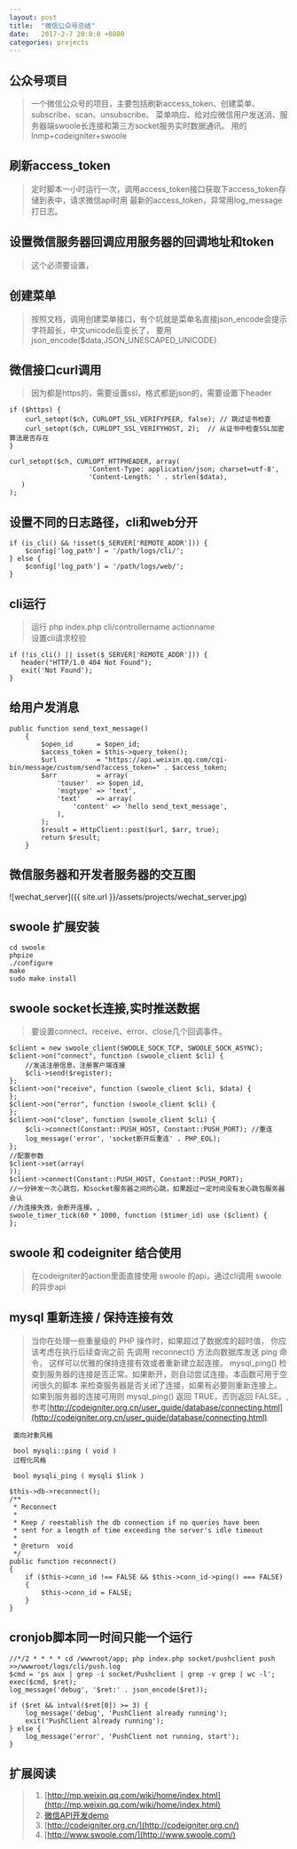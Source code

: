 ```yaml
---
layout: post
title:  "微信公众号总结"
date:   2017-2-7 20:0:0 +0800
categories: projects
---
```


## 公众号项目
>一个微信公众号的项目，主要包括刷新access_token、创建菜单、subscribe、scan、unsubscribe、
菜单响应、给对应微信用户发送消、服务器端swoole长连接和第三方socket服务实时数据通讯。
用的lnmp+codeigniter+swoole

## 刷新access_token
>定时脚本一小时运行一次，调用access_token接口获取下access_token存储到表中，请求微信api时用
最新的access_token，异常用log_message打日志。

## 设置微信服务器回调应用服务器的回调地址和token
>这个必须要设置，

## 创建菜单
>按照文档，调用创建菜单接口，有个坑就是菜单名直接json_encode会提示字符超长，中文unicode后变长了，
要用json_encode($data,JSON_UNESCAPED_UNICODE)

## 微信接口curl调用
>因为都是https的，需要设置ssl，格式都是json的，需要设置下header

    
    if ($https) {
        curl_setopt($ch, CURLOPT_SSL_VERIFYPEER, false); // 跳过证书检查
        curl_setopt($ch, CURLOPT_SSL_VERIFYHOST, 2);  // 从证书中检查SSL加密算法是否存在
    }  
    
    curl_setopt($ch, CURLOPT_HTTPHEADER, array(
                        'Content-Type: application/json; charset=utf-8',
                        'Content-Length: ' . strlen($data),
       )
    );
  

## 设置不同的日志路径，cli和web分开

    if (is_cli() && !isset($_SERVER['REMOTE_ADDR'])) {
        $config['log_path'] = '/path/logs/cli/';
    } else {
        $config['log_path'] = '/path/logs/web/';
    }

## cli运行
>运行 php index.php cli/controllername actionname  
设置cli请求校验

    if (!is_cli() || isset($_SERVER['REMOTE_ADDR'])) {
       header("HTTP/1.0 404 Not Found");
       exit('Not Found');
    }

## 给用户发消息

    public function send_text_message()
        {
            $open_id      = $open_id;
            $access_token = $this->query_token();
            $url          = "https://api.weixin.qq.com/cgi-bin/message/custom/send?access_token=" . $access_token;
            $arr          = array(
                'touser'  => $open_id,
                'msgtype' => 'text',
                'text'    => array(
                    'content' => 'hello send_text_message',
                ),
            );
            $result = HttpClient::post($url, $arr, true);
            return $result;
        }

## 微信服务器和开发者服务器的交互图
![wechat_server]({{ site.url }}/assets/projects/wechat_server.jpg) 
 
## swoole 扩展安装

    cd swoole
    phpize
    ./configure
    make 
    sudo make install

## swoole socket长连接,实时推送数据
>要设置connect、receive、error、close几个回调事件。

    $client = new swoole_client(SWOOLE_SOCK_TCP, SWOOLE_SOCK_ASYNC);
    $client->on("connect", function (swoole_client $cli) {
        //发送注册信息，注册客户端连接
        $cli->send($register);  
    };
    $client->on("receive", function (swoole_client $cli, $data) {
    };
    $client->on("error", function (swoole_client $cli) {
    };
    $client->on("close", function (swoole_client $cli) {
        $cli->connect(Constant::PUSH_HOST, Constant::PUSH_PORT); //重连
        log_message('error', 'socket断开后重连' . PHP_EOL);
    };
    //配置参数
    $client->set(array(
    ));
    $client->connect(Constant::PUSH_HOST, Constant::PUSH_PORT);
    //一分钟发一次心跳包，和socket服务器之间的心跳，如果超过一定时间没有发心跳包服务器会认
    //为连接失效，会断开连接。, 
    swoole_timer_tick(60 * 1000, function ($timer_id) use ($client) {
    };
            
## swoole 和 codeigniter 结合使用
>在codeigniter的action里面直接使用 swoole 的api，通过cli调用 swoole 的异步api  

## mysql 重新连接 / 保持连接有效
>当你在处理一些重量级的 PHP 操作时，如果超过了数据库的超时值， 你应该考虑在执行后续查询之前
先调用 reconnect() 方法向数据库发送 ping 命令， 这样可以优雅的保持连接有效或者重新建立起连接。
>mysql_ping() 检查到服务器的连接是否正常。如果断开，则自动尝试连接。本函数可用于空闲很久的脚本
来检查服务器是否关闭了连接，如果有必要则重新连接上。如果到服务器的连接可用则 mysql_ping() 返回
 TRUE，否则返回 FALSE。,参考[http://codeigniter.org.cn/user_guide/database/connecting.html](http://codeigniter.org.cn/user_guide/database/connecting.html)
 
     面向对象风格
     
     bool mysqli::ping ( void )
     过程化风格
     
     bool mysqli_ping ( mysqli $link )
    
    $this->db->reconnect();
    /**
     * Reconnect
     *
     * Keep / reestablish the db connection if no queries have been
     * sent for a length of time exceeding the server's idle timeout
     *
     * @return	void
     */
    public function reconnect()
    {
        if ($this->conn_id !== FALSE && $this->conn_id->ping() === FALSE)
        {
            $this->conn_id = FALSE;
        }
    }
  
## cronjob脚本同一时间只能一个运行

    //*/2 * * * * cd /wwwroot/app; php index.php socket/pushclient push >>/wwwroot/logs/cli/push.log   
    $cmd = 'ps aux | grep -i socket/Pushclient | grep -v grep | wc -l';
    exec($cmd, $ret);
    log_message('debug', '$ret:' . json_encode($ret));

    if ($ret && intval($ret[0]) >= 3) {
        log_message('debug', 'PushClient already running');
        exit('PushClient already running');
    } else {
        log_message('error', 'PushClient not running, start');
    }
    
   
    
## 扩展阅读  
>1. [http://mp.weixin.qq.com/wiki/home/index.html](http://mp.weixin.qq.com/wiki/home/index.html) 
>2. [微信API开发demo](http://www.huceo.com/post/407.html)
>3. [http://codeigniter.org.cn/](http://codeigniter.org.cn/)
>4. [http://www.swoole.com/](http://www.swoole.com/)